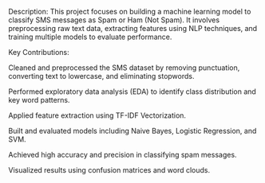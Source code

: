Description:
This project focuses on building a machine learning model to classify SMS messages as Spam or Ham (Not Spam). It involves preprocessing raw text data, extracting features using NLP techniques, and training multiple models to evaluate performance.

Key Contributions:

Cleaned and preprocessed the SMS dataset by removing punctuation, converting text to lowercase, and eliminating stopwords.

Performed exploratory data analysis (EDA) to identify class distribution and key word patterns.

Applied feature extraction using TF-IDF Vectorization.

Built and evaluated models including Naive Bayes, Logistic Regression, and SVM.

Achieved high accuracy and precision in classifying spam messages.

Visualized results using confusion matrices and word clouds.

